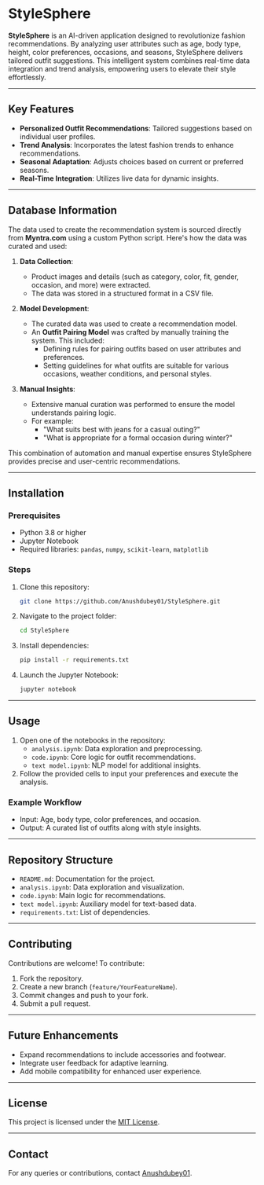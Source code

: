 
# StyleSphere

**StyleSphere** is an AI-driven application designed to revolutionize fashion recommendations. By analyzing user attributes such as age, body type, height, color preferences, occasions, and seasons, StyleSphere delivers tailored outfit suggestions. This intelligent system combines real-time data integration and trend analysis, empowering users to elevate their style effortlessly.

---

## Key Features

- **Personalized Outfit Recommendations**: Tailored suggestions based on individual user profiles.
- **Trend Analysis**: Incorporates the latest fashion trends to enhance recommendations.
- **Seasonal Adaptation**: Adjusts choices based on current or preferred seasons.
- **Real-Time Integration**: Utilizes live data for dynamic insights.

---

## Database Information

The data used to create the recommendation system is sourced directly from **Myntra.com** using a custom Python script. Here's how the data was curated and used:

1. **Data Collection**:
   - Product images and details (such as category, color, fit, gender, occasion, and more) were extracted.
   - The data was stored in a structured format in a CSV file.

2. **Model Development**:
   - The curated data was used to create a recommendation model.
   - An **Outfit Pairing Model** was crafted by manually training the system. This included:
     - Defining rules for pairing outfits based on user attributes and preferences.
     - Setting guidelines for what outfits are suitable for various occasions, weather conditions, and personal styles.

3. **Manual Insights**:
   - Extensive manual curation was performed to ensure the model understands pairing logic.
   - For example:
     - "What suits best with jeans for a casual outing?"
     - "What is appropriate for a formal occasion during winter?"

This combination of automation and manual expertise ensures StyleSphere provides precise and user-centric recommendations.

---

## Installation

### Prerequisites
- Python 3.8 or higher
- Jupyter Notebook
- Required libraries: `pandas`, `numpy`, `scikit-learn`, `matplotlib`

### Steps
1. Clone this repository:
   ```bash
   git clone https://github.com/Anushdubey01/StyleSphere.git
   ```
2. Navigate to the project folder:
   ```bash
   cd StyleSphere
   ```
3. Install dependencies:
   ```bash
   pip install -r requirements.txt
   ```
4. Launch the Jupyter Notebook:
   ```bash
   jupyter notebook
   ```

---

## Usage

1. Open one of the notebooks in the repository:
   - `analysis.ipynb`: Data exploration and preprocessing.
   - `code.ipynb`: Core logic for outfit recommendations.
   - `text model.ipynb`: NLP model for additional insights.
2. Follow the provided cells to input your preferences and execute the analysis.

### Example Workflow
- Input: Age, body type, color preferences, and occasion.
- Output: A curated list of outfits along with style insights.

---

## Repository Structure

- `README.md`: Documentation for the project.
- `analysis.ipynb`: Data exploration and visualization.
- `code.ipynb`: Main logic for recommendations.
- `text model.ipynb`: Auxiliary model for text-based data.
- `requirements.txt`: List of dependencies.

---

## Contributing

Contributions are welcome! To contribute:
1. Fork the repository.
2. Create a new branch (`feature/YourFeatureName`).
3. Commit changes and push to your fork.
4. Submit a pull request.

---

## Future Enhancements

- Expand recommendations to include accessories and footwear.
- Integrate user feedback for adaptive learning.
- Add mobile compatibility for enhanced user experience.

---

## License

This project is licensed under the [MIT License](LICENSE).

---

## Contact

For any queries or contributions, contact [Anushdubey01](https://github.com/Anushdubey01).
